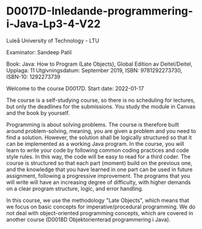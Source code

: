 # D0017D-Inledande-programmering-i-Java-Lp3-4-V22

Luleå University of Technology - LTU

Examinator: Sandeep Patil

Book: 
Java: How to Program (Late Objects), Global Edition av Deitel/Deitel, Upplaga: 11
Utgivningsdatum: September 2019, ISBN: 9781292273730, ISBN-10: 1292273739

Welcome to the course D0017D.  Start date: 2022-01-17

The course is a self-studying course, so there is no scheduling for lectures, but only the deadlines for the submissions. 
You study the module in Canvas and the book by yourself.

Programming is about solving problems. 
The course is therefore built around problem-solving, meaning, you are given a problem and you need to find a solution. 
However, the solution shall be logically structured so that it can be implemented as a working Java program. 
In the course, you will learn to write your code by following common coding practices and code style rules. 
In this way, the code will be easy to read for a third coder. 
The course is structured so that each part (moment) build on the previous one, and the knowledge that you have learned in one part can be used in future assignment, following a progressive improvement. 
The programs that you will write will have an increasing degree of difficulty, with higher demands on a clear program structure, logic, and error handling.

In this course, we use the methodology "Late Objects", which means that we focus on basic concepts for imperative/procedural programming. 
We do not deal with object-oriented programming concepts, which are covered in another course (D0018D Objektorienterad programmering i Java).
